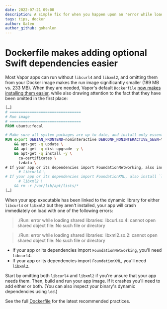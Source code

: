 ```yaml
---
date: 2022-07-21 09:00
description: A simple fix for when you happen upon an "error while loading shared libraries" libcurl4 or libxml2
tags: tips, docker
author: Galen
author_github: gohanlon
---
```

# Dockerfile makes adding optional Swift dependencies easier

Most Vapor apps can run without `libcurl4` and `libxml2`, and omitting them from your Docker image makes the run image significantly smaller (189 MB vs. 233 MB). When they are needed, Vapor's default `Dockerfile` [now makes installing them easier](https://github.com/vapor/template-bare/commit/829f5fb2a3dc6e5c623cfec7ccdacf5517ff5c1c), while also drawing attention to the fact that they have been omitted in the first place:

``` Dockerfile
[…]
# ================================
# Run image
# ================================
FROM ubuntu:focal

# Make sure all system packages are up to date, and install only essential packages.
RUN export DEBIAN_FRONTEND=noninteractive DEBCONF_NONINTERACTIVE_SEEN=true \
    && apt-get -q update \
    && apt-get -q dist-upgrade -y \
    && apt-get -q install -y \
      ca-certificates \
      tzdata \
# If your app or its dependencies import FoundationNetworking, also install `libcurl4`.
      # libcurl4 \
# If your app or its dependencies import FoundationXML, also install `libxml2`.
      # libxml2 \
    && rm -r /var/lib/apt/lists/*
[…]
```

When your app executable has been linked to the dynamic library for either `libcurl4` or `libxml2` but they aren't installed, your app will crash immediately on load with one of the following errors:

> ./Run: error while loading shared libraries: libcurl.so.4: cannot open shared object file: No such file or directory

> ./Run: error while loading shared libraries: libxml2.so.2: cannot open shared object file: No such file or directory

* If your app or its dependencies import `FoundationNetworking`, you'll need `libcurl4`.
* If your app or its dependencies import `FoundationXML`, you'll need `libxml2`.

Start by omitting both `libcurl4` and `libxml2` if you're unsure that your app needs them. Then, build and run your app image. If it crashes you'll need to add either or both. (You can also inspect your binary's dynamic dependencies using `ldd`.)

See the full [Dockerfile](https://github.com/vapor/template-bare/blob/main/Dockerfile) for the latest recommended practices.
